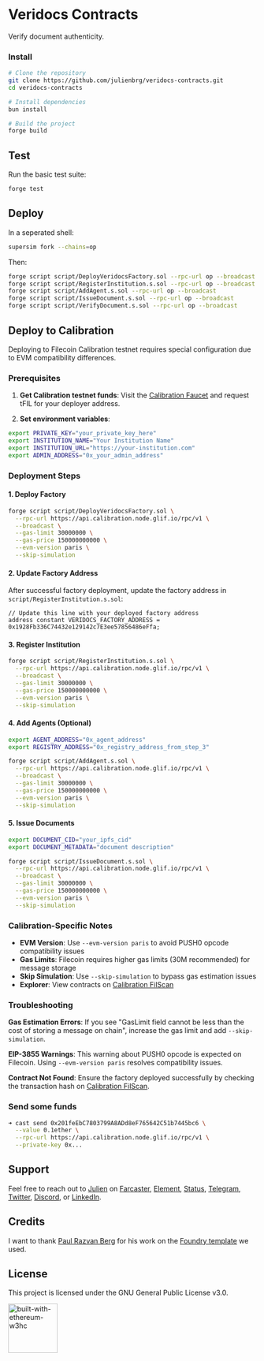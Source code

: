 # Veridocs Contracts

Verify document authenticity.

### Install

```bash
# Clone the repository
git clone https://github.com/julienbrg/veridocs-contracts.git
cd veridocs-contracts

# Install dependencies
bun install

# Build the project
forge build
```

## Test

Run the basic test suite:

```bash
forge test
```

## Deploy

In a seperated shell:

```bash
supersim fork --chains=op
```

Then:

```bash
forge script script/DeployVeridocsFactory.sol --rpc-url op --broadcast
forge script script/RegisterInstitution.s.sol --rpc-url op --broadcast
forge script script/AddAgent.s.sol --rpc-url op --broadcast
forge script script/IssueDocument.s.sol --rpc-url op --broadcast
forge script script/VerifyDocument.s.sol --rpc-url op --broadcast
```

## Deploy to Calibration

Deploying to Filecoin Calibration testnet requires special configuration due to EVM compatibility differences.

### Prerequisites

1. **Get Calibration testnet funds**: Visit the [Calibration Faucet](https://faucet.calibration.fildev.network/) and request tFIL for your deployer address.

2. **Set environment variables**:
```bash
export PRIVATE_KEY="your_private_key_here"
export INSTITUTION_NAME="Your Institution Name"
export INSTITUTION_URL="https://your-institution.com"
export ADMIN_ADDRESS="0x_your_admin_address"
```

### Deployment Steps

#### 1. Deploy Factory

```bash
forge script script/DeployVeridocsFactory.sol \
  --rpc-url https://api.calibration.node.glif.io/rpc/v1 \
  --broadcast \
  --gas-limit 30000000 \
  --gas-price 150000000000 \
  --evm-version paris \
  --skip-simulation
```

#### 2. Update Factory Address

After successful factory deployment, update the factory address in `script/RegisterInstitution.s.sol`:

```solidity
// Update this line with your deployed factory address
address constant VERIDOCS_FACTORY_ADDRESS = 0x1928Fb336C74432e129142c7E3ee57856486eFfa;
```

#### 3. Register Institution

```bash
forge script script/RegisterInstitution.s.sol \
  --rpc-url https://api.calibration.node.glif.io/rpc/v1 \
  --broadcast \
  --gas-limit 30000000 \
  --gas-price 150000000000 \
  --evm-version paris \
  --skip-simulation
```

#### 4. Add Agents (Optional)

```bash
export AGENT_ADDRESS="0x_agent_address"
export REGISTRY_ADDRESS="0x_registry_address_from_step_3"

forge script script/AddAgent.s.sol \
  --rpc-url https://api.calibration.node.glif.io/rpc/v1 \
  --broadcast \
  --gas-limit 30000000 \
  --gas-price 150000000000 \
  --evm-version paris \
  --skip-simulation
```

#### 5. Issue Documents

```bash
export DOCUMENT_CID="your_ipfs_cid"
export DOCUMENT_METADATA="document description"

forge script script/IssueDocument.s.sol \
  --rpc-url https://api.calibration.node.glif.io/rpc/v1 \
  --broadcast \
  --gas-limit 30000000 \
  --gas-price 150000000000 \
  --evm-version paris \
  --skip-simulation
```

### Calibration-Specific Notes

- **EVM Version**: Use `--evm-version paris` to avoid PUSH0 opcode compatibility issues
- **Gas Limits**: Filecoin requires higher gas limits (30M recommended) for message storage
- **Skip Simulation**: Use `--skip-simulation` to bypass gas estimation issues
- **Explorer**: View contracts on [Calibration FilScan](https://calibration.filscan.io/)

### Troubleshooting

**Gas Estimation Errors**: If you see "GasLimit field cannot be less than the cost of storing a message on chain", increase the gas limit and add `--skip-simulation`.

**EIP-3855 Warnings**: This warning about PUSH0 opcode is expected on Filecoin. Using `--evm-version paris` resolves compatibility issues.

**Contract Not Found**: Ensure the factory deployed successfully by checking the transaction hash on [Calibration FilScan](https://calibration.filscan.io/).

### Send some funds

```bash
➜ cast send 0x201feEbC7803799A8ADd8eF765642C51b7445bc6 \
  --value 0.1ether \
  --rpc-url https://api.calibration.node.glif.io/rpc/v1 \
  --private-key 0x...
```

## Support

Feel free to reach out to [Julien](https://github.com/julienbrg) on [Farcaster](https://warpcast.com/julien-),
[Element](https://matrix.to/#/@julienbrg:matrix.org),
[Status](https://status.app/u/iwSACggKBkp1bGllbgM=#zQ3shmh1sbvE6qrGotuyNQB22XU5jTrZ2HFC8bA56d5kTS2fy),
[Telegram](https://t.me/julienbrg), [Twitter](https://twitter.com/julienbrg),
[Discord](https://discordapp.com/users/julienbrg), or [LinkedIn](https://www.linkedin.com/in/julienberanger/).

## Credits

I want to thank [Paul Razvan Berg](https://github.com/paulrberg) for his work on the
[Foundry template](https://github.com/PaulRBerg/foundry-template) we used.

## License

This project is licensed under the GNU General Public License v3.0.

<img src="https://bafkreid5xwxz4bed67bxb2wjmwsec4uhlcjviwy7pkzwoyu5oesjd3sp64.ipfs.w3s.link" alt="built-with-ethereum-w3hc" width="100"/>
